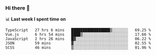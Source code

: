 ### Hi there 👋

<!--
**DBvc/DBvc** is a ✨ _special_ ✨ repository because its `README.md` (this file) appears on your GitHub profile.

Here are some ideas to get you started:

- 🔭 I’m currently working on ...
- 🌱 I’m currently learning ...
- 👯 I’m looking to collaborate on ...
- 🤔 I’m looking for help with ...
- 💬 Ask me about ...
- 📫 How to reach me: ...
- 😄 Pronouns: ...
- ⚡ Fun fact: ...
-->

📊 **Last week I spent time on**
<!--START_SECTION:waka-->
```text
TypeScript   27 hrs 6 mins   █████████████████▒░░░░░░░   69.25 % 
Vue.js       6 hrs 54 mins   ████▒░░░░░░░░░░░░░░░░░░░░   17.66 % 
JavaScript   2 hrs 26 mins   █▓░░░░░░░░░░░░░░░░░░░░░░░   06.22 % 
JSON         59 mins         ▓░░░░░░░░░░░░░░░░░░░░░░░░   02.55 % 
SCSS         46 mins         ▒░░░░░░░░░░░░░░░░░░░░░░░░   01.96 % 
```
<!--END_SECTION:waka-->

